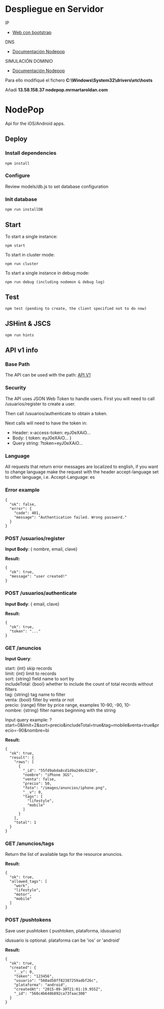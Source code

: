 # Despliegue en Servidor

IP

* [Web con bootstrap](http://13.58.158.37/)

DNS

* [Documentación Nodepop](http://ec2-13-58-158-37.us-east-2.compute.amazonaws.com/)

SIMULACIÓN DOMINIO

* [Documentación Nodepop](http://nodepop.mrmartaroldan.com/)

Para ello modifiqué el fichero **C:\Windows\System32\drivers\etc\hosts**

Añadí **13.58.158.37 nodepop.mrmartaroldan.com**

# NodePop

Api for the iOS/Android apps.

## Deploy

### Install dependencies  
    
    npm install

### Configure  

Review models/db.js to set database configuration

### Init database

    npm run installDB

## Start

To start a single instance:
    
    npm start

To start in cluster mode: 

    npm run cluster  

To start a single instance in debug mode:

    npm run debug (including nodemon & debug log)

## Test

    npm test (pending to create, the client specified not to do now)

## JSHint & JSCS

    npm run hints

## API v1 info


### Base Path

The API can be used with the path: 
[API V1](/apiv1/anuncios)

### Security

The API uses JSON Web Token to handle users. First you will need to call /usuarios/register to create a user.  

Then call /usuarios/authenticate to obtain a token.
  
Next calls will need to have the token in:  

- Header: x-access-token: eyJ0eXAiO...
- Body: { token: eyJ0eXAiO... }
- Query string: ?token=eyJ0eXAiO...

### Language

All requests that return error messages are localized to english, if you want to 
change language make the request with the header accept-language set to other language, 
i.e. Accept-Language: es 

### Error example

    {
      "ok": false,
      "error": {
        "code": 401,
        "message": "Authentication failed. Wrong password."
      }
    }

### POST /usuarios/register

**Input Body**: { nombre, email, clave}

**Result:** 

    {
      "ok": true, 
      "message": "user created!"
    }

### POST /usuarios/authenticate

**Input Body**: { email, clave}

**Result:** 

    {
      "ok": true, 
      "token": "..."
    }

### GET /anuncios

**Input Query**: 

start: {int} skip records  
limit: {int} limit to records  
sort: {string} field name to sort by  
includeTotal: {bool} whether to include the count of total records without filters  
tag: {string} tag name to filter  
venta: {bool} filter by venta or not  
precio: {range} filter by price range, examples 10-90, -90, 10-   
nombre: {string} filter names beginning with the string  

Input query example: ?start=0&limit=2&sort=precio&includeTotal=true&tag=mobile&venta=true&precio=-90&nombre=bi

**Result:** 

    {
      "ok": true,
      "result": {
        "rows": [
          {
            "_id": "55fd9abda8cd1d9a240c8230",
            "nombre": "iPhone 3GS",
            "venta": false,
            "precio": 50,
            "foto": "/images/anuncios/iphone.png",
            "__v": 0,
            "tags": [
              "lifestyle",
              "mobile"
            ]
          }
        ],
        "total": 1
      }
    }


### GET /anuncios/tags

Return the list of available tags for the resource anuncios.

**Result:** 

    {
      "ok": true,
      "allowed_tags": [
        "work",
        "lifestyle",
        "motor",
        "mobile"
      ]
    }

### POST /pushtokens

Save user pushtoken { pushtoken, plataforma, idusuario}

idusuario is optional.
plataforma can be 'ios' or 'android'  

**Result:** 

    {
      "ok": true,
      "created": {
        "__v": 0,
        "token": "123456",
        "usuario": "560ad58ff82387259adbf26c",
        "plataforma": "android",
        "createdAt": "2015-09-30T21:01:19.955Z",
        "_id": "560c4b648b892ca73faac308"
      }
    }
